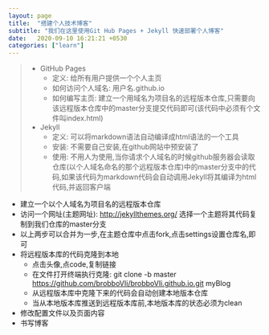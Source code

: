```yaml
---
layout: page
title:  "搭建个人技术博客"
subtitle: "我们在这里使用Git Hub Pages + Jekyll 快速部署个人博客"
date:   2020-09-10 16:21:21 +0530
categories: ["learn"]
---
```



> - GitHub Pages 
>   - 定义: 给所有用户提供一个个人主页
>   - 如何访问个人域名: 用户名.github.io
>   - 如何编写主页:  建立一个用域名为项目名的远程版本仓库,只需要向该远程版本仓库中的master分支提交代码即可(该代码中必须有个文件叫index.html)
> - Jekyll
>   - 定义: 可以将markdown语法自动编译成html语法的一个工具
>   - 安装: 不需要自己安装,在github网站中预安装了
>   - 使用: 不用人为使用,当你请求个人域名的时候github服务器会读取仓库(以个人域名命名的那个远程版本仓库)中的master分支中的代码,如果该代码为markdown代码会自动调用Jekyll将其编译为html代码,并返回客户端

- 建立一个以个人域名为项目名的远程版本仓库
- 访问一个网址(主题网址): http://jekyllthemes.org/ 选择一个主题将其代码复制到我们仓库的master分支
- 以上两步可以合并为一步,在主题仓库中点击fork,点击settings设置仓库名,即可
- 将远程版本库的代码克隆到本地
  - 点击头像,点code,复制链接
  - 在文件打开终端执行克隆: git clone -b master https://github.com/brobboVIi/brobboVIi.github.io.git myBlog
  - 从远程版本库中克隆下来的代码会自动创建本地版本仓库
  - 当从本地版本库推送到远程版本库前,本地版本库的状态必须为clean
- 修改配置文件以及页面内容
- 书写博客